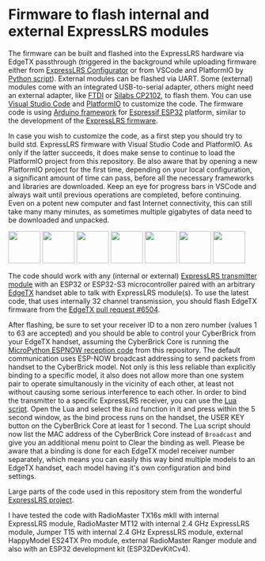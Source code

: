 # Firmware to flash internal and external ExpressLRS modules

The firmware can be built and flashed into the ExpressLRS hardware via EdgeTX passthrough (triggered in the background while uploading firmware either from [ExpressLRS Configurator](https://github.com/ExpressLRS/ExpressLRS-Configurator/releases/latest) or from VSCode and PlatformIO by [Python script](https://github.com/rotorman/CyberBrick_ESPNOW/transmitterFW/python/EdgeTXpassthrough.py)). External modules can be flashed via UART. Some (external) modules come with an integrated USB-to-serial adapter, others might need an external adapter, like [FTDI](https://www.sparkfun.com/ftdi-cable-5v-vcc-3-3v-i-o.html) or [Silabs CP2102](https://betafpv.com/collections/expresslrs-series-accessories/products/expresslrs-recovery-dongle), to flash them. You can use [Visual Studio Code](https://code.visualstudio.com/) and [PlatformIO](https://platformio.org/) to customize the code. The firmware code is using [Arduino framework](https://docs.platformio.org/en/latest/frameworks/arduino.html) for [Espressif ESP32](https://docs.platformio.org/en/latest/platforms/espressif32.html#platform-espressif32) platform, similar to the development of the [ExpressLRS firmware](https://www.expresslrs.org/software/toolchain-install/).

In case you wish to customize the code, as a first step you should try to build std. ExpressLRS firmware with Visual Studio Code and PlatformIO. As only if the latter succeeds, it does make sense to continue to load the PlatformIO project from this repository. Be also aware that by opening a new PlatformIO project for the first time, depending on your local configuration, a significant amount of time can pass, before all the necessary frameworks and libraries are downloaded. Keep an eye for progress bars in VSCode and always wait until previous operations are completed, before continuing. Even on a potent new computer and fast Internet connectivity, this can still take many many minutes, as sometimes multiple gigabytes of data need to be downloaded and unpacked.

<img src="https://www.expresslrs.org/assets/external/raw.githubusercontent.com/ExpressLRS/ExpressLRS-hardware/master/img/hardware.png" height="65px"> <img src="https://i0.wp.com/randomnerdtutorials.com/wp-content/uploads/2020/01/esp-now-logo.png" height="65px"> <img src="https://avatars.githubusercontent.com/u/64278475" height="65px"> <img src="https://upload.wikimedia.org/wikipedia/commons/thumb/9/9a/Visual_Studio_Code_1.35_icon.svg/250px-Visual_Studio_Code_1.35_icon.svg.png" height="65px"> <img src="https://upload.wikimedia.org/wikipedia/commons/thumb/c/cd/PlatformIO_logo.svg/500px-PlatformIO_logo.svg.png" height="65px"> <img src="https://upload.wikimedia.org/wikipedia/commons/thumb/8/87/Arduino_Logo.svg/330px-Arduino_Logo.svg.png" height="65px"> <img src="https://raw.githubusercontent.com/EdgeTX/edgetx/refs/heads/main/companion/src/images/icon.png" height="65px">

The code should work with any (internal or external) [ExpressLRS transmitter module](https://www.expresslrs.org/hardware/hardware-selection/#transmitter-selection) with an ESP32 or ESP32-S3 microcontroller paired with an arbitrary [EdgeTX](https://edgetx.org/) handset able to talk with ExpressLRS module(s). To use the latest code, that uses internally 32 channel transmission, you should flash EdgeTX firmware from the [EdgeTX pull request #6504](https://github.com/EdgeTX/edgetx/pull/6504).

After flashing, be sure to set your receiver ID to a non zero number (values 1 to 63 are accepted) and you should be able to control your CyberBrick from your EdgeTX handset, assuming the CyberBrick Core is running the [MicroPython ESPNOW reception code](https://github.com/rotorman/CyberBrick_ESPNOW/tree/main/receiverPY) from this repository. The default communication uses ESP-NOW broadcast addressing to send packets from handset to the CyberBrick model. Not only is this less reliable than explicitly binding to a specific model, it also does not allow more than one system pair to operate simultanously in the vicinity of each other, at least not without causing some serious interference to each other. In order to bind the transmitter to a specific ExpressLRS receiver, you can use the [Lua script](https://github.com/rotorman/CyberBrick_ESPNOW/tree/main/transmitterLua/). Open the Lua and select the `Bind` function in it and press within the 5 second window, as the bind process runs on the handset, the USER KEY button on the CyberBrick Core at least for 1 second. The Lua script should now list the MAC address of the CyberBrick Core instead of `Broadcast` and give you an additional menu point to Clear the binding as well. Please be aware that a binding is done for each EdgeTX model receiver number separately, which means you can easily this way bind multiple models to an EdgeTX handset, each model having it's own configuration and bind settings.

Large parts of the code used in this repository stem from the wonderful [ExpressLRS project](https://github.com/ExpressLRS/ExpressLRS/).

I have tested the code with RadioMaster TX16s mkII with internal ExpressLRS module, RadioMaster MT12 with internal 2.4 GHz ExpressLRS module, Jumper T15 with internal 2.4 GHz ExpressLRS module, external HappyModel ES24TX Pro module, external RadioMaster Ranger module and also with an ESP32 development kit (ESP32DevKitCv4).
